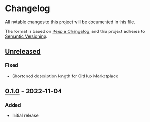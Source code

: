 # Changelog
All notable changes to this project will be documented in this file.

The format is based on [Keep a Changelog](https://keepachangelog.com/en/1.0.0/),
and this project adheres to [Semantic Versioning](https://semver.org/spec/v2.0.0.html).

## [Unreleased]
### Fixed
- Shortened description length for GitHub Marketplace

## [0.1.0] - 2022-11-04
### Added
- Initial release

[Unreleased]: https://github.com/natescherer/changelog-management-action/compare/v0.1.0..HEAD
[0.1.0]: https://github.com/natescherer/changelog-management-action/tree/v0.1.0